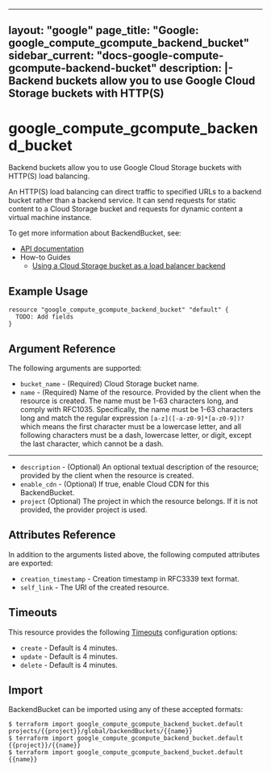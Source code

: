 <!---
 ----------------------------------------------------------------------------

     ***     AUTO GENERATED CODE    ***    AUTO GENERATED CODE     ***

 ----------------------------------------------------------------------------

     This file is automatically generated by magic-modules, and manual
     changes will be clobbered when the file is regenerated.

     Please read more about how to change this file in
     .github/CONTRIBUTING.md.

 ----------------------------------------------------------------------------
--->
---
layout: "google"
page_title: "Google: google_compute_gcompute_backend_bucket"
sidebar_current: "docs-google-compute-gcompute-backend-bucket"
description: |-
  Backend buckets allow you to use Google Cloud Storage buckets with HTTP(S)
---

# google\_compute\_gcompute\_backend\_bucket

Backend buckets allow you to use Google Cloud Storage buckets with HTTP(S)
load balancing.

An HTTP(S) load balancing can direct traffic to specified URLs to a
backend bucket rather than a backend service. It can send requests for
static content to a Cloud Storage bucket and requests for dynamic content
a virtual machine instance.

To get more information about BackendBucket, see:

* [API documentation](https://cloud.google.com/compute/docs/reference/latest/backendBuckets)
* How-to Guides
    * [Using a Cloud Storage bucket as a load balancer backend](https://cloud.google.com/compute/docs/load-balancing/http/backend-bucket)

## Example Usage

```hcl
resource "google_compute_gcompute_backend_bucket" "default" {
  TODO: Add fields
}
```

## Argument Reference

The following arguments are supported:

* `bucket_name` -
  (Required)
  Cloud Storage bucket name.
* `name` -
  (Required)
  Name of the resource. Provided by the client when the resource is
created. The name must be 1-63 characters long, and comply with
RFC1035.  Specifically, the name must be 1-63 characters long and
match the regular expression `[a-z]([-a-z0-9]*[a-z0-9])?` which means
the first character must be a lowercase letter, and all following
characters must be a dash, lowercase letter, or digit, except the
last character, which cannot be a dash.


- - -

* `description` -
  (Optional)
  An optional textual description of the resource; provided by the
client when the resource is created.
* `enable_cdn` -
  (Optional)
  If true, enable Cloud CDN for this BackendBucket.
* `project` (Optional) The project in which the resource belongs.
    If it is not provided, the provider project is used.


## Attributes Reference

In addition to the arguments listed above, the following computed attributes are exported:

* `creation_timestamp` -
  Creation timestamp in RFC3339 text format.
* `self_link` - The URI of the created resource.


## Timeouts

This resource provides the following
[Timeouts](/docs/configuration/resources.html#timeouts) configuration options:

- `create` - Default is 4 minutes.
- `update` - Default is 4 minutes.
- `delete` - Default is 4 minutes.

## Import

BackendBucket can be imported using any of these accepted formats:

```
$ terraform import google_compute_gcompute_backend_bucket.default projects/{{project}}/global/backendBuckets/{{name}}
$ terraform import google_compute_gcompute_backend_bucket.default {{project}}/{{name}}
$ terraform import google_compute_gcompute_backend_bucket.default {{name}}
```
